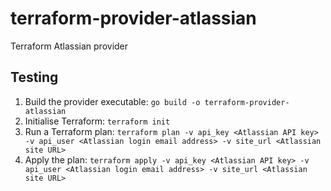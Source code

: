 # terraform-provider-atlassian
Terraform Atlassian provider

## Testing

1. Build the provider executable: `go build -o terraform-provider-atlassian`
1. Initialise Terraform: `terraform init`
1. Run a Terraform plan: `terraform plan -v api_key <Atlassian API key> -v api_user <Atlassian login email address> -v site_url <Atlassian site URL>`
1. Apply the plan: `terraform apply -v api_key <Atlassian API key> -v api_user <Atlassian login email address> -v site_url <Atlassian site URL>`
